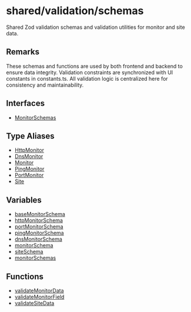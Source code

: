 # shared/validation/schemas

Shared Zod validation schemas and validation utilities for monitor and site
data.

## Remarks

These schemas and functions are used by both frontend and backend to ensure
data integrity. Validation constraints are synchronized with UI constants in
constants.ts. All validation logic is centralized here for consistency
and maintainability.

## Interfaces

- [MonitorSchemas](interfaces/MonitorSchemas.md)

## Type Aliases

- [HttpMonitor](type-aliases/HttpMonitor.md)
- [DnsMonitor](type-aliases/DnsMonitor.md)
- [Monitor](type-aliases/Monitor.md)
- [PingMonitor](type-aliases/PingMonitor.md)
- [PortMonitor](type-aliases/PortMonitor.md)
- [Site](type-aliases/Site.md)

## Variables

- [baseMonitorSchema](variables/baseMonitorSchema.md)
- [httpMonitorSchema](variables/httpMonitorSchema.md)
- [portMonitorSchema](variables/portMonitorSchema.md)
- [pingMonitorSchema](variables/pingMonitorSchema.md)
- [dnsMonitorSchema](variables/dnsMonitorSchema.md)
- [monitorSchema](variables/monitorSchema.md)
- [siteSchema](variables/siteSchema.md)
- [monitorSchemas](variables/monitorSchemas.md)

## Functions

- [validateMonitorData](functions/validateMonitorData.md)
- [validateMonitorField](functions/validateMonitorField.md)
- [validateSiteData](functions/validateSiteData.md)
